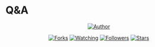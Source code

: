 # Q&A

<p align="center">
<a href="https://github.com/ijmalan"><img title="Author" src="https://img.shields.io/badge/Author-ijmalan-red.svg?style=for-the-badge&logo=github"></a>
</p>
<p align="center">
<a href="https://github.com/ijmalan/qna/network/members"><img title="Forks" src="https://img.shields.io/github/forks/ijmalan/qna?color=red&style=flat-square"></a>
<a href="https://github.com/ijmalan/qna/watchers"><img title="Watching" src="https://img.shields.io/github/watchers/ijmalan/qna?label=Watchers&color=blue&style=flat-square"></a>
<a href="https://github.com/ijmalan/qna"><img title="Followers" src="https://img.shields.io/github/followers/ijmalan?color=blue&style=flat-square"></a>
<a href="https://github.com/ijmalan/qna/stargazers/"><img title="Stars" src="https://img.shields.io/github/stars/ijmalan/qna?color=red&style=flat-square"></a>
</p>
